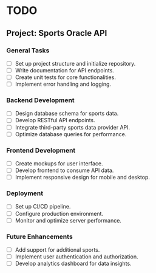 # TODO

## Project: Sports Oracle API

### General Tasks
- [ ] Set up project structure and initialize repository.
- [ ] Write documentation for API endpoints.
- [ ] Create unit tests for core functionalities.
- [ ] Implement error handling and logging.

### Backend Development
- [ ] Design database schema for sports data.
- [ ] Develop RESTful API endpoints.
- [ ] Integrate third-party sports data provider API.
- [ ] Optimize database queries for performance.

### Frontend Development
- [ ] Create mockups for user interface.
- [ ] Develop frontend to consume API data.
- [ ] Implement responsive design for mobile and desktop.

### Deployment
- [ ] Set up CI/CD pipeline.
- [ ] Configure production environment.
- [ ] Monitor and optimize server performance.

### Future Enhancements
- [ ] Add support for additional sports.
- [ ] Implement user authentication and authorization.
- [ ] Develop analytics dashboard for data insights.